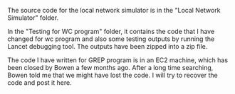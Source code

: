 The source code for the local network simulator is in the "Local Network Simulator" folder.

In the "Testing for WC program" folder, it contains the code that I have changed for wc program and also some testing outputs by running the Lancet debugging tool. The outputs have been zipped into a zip file.

The code I have written for GREP program is in an EC2 machine, which has been closed by Bowen a few months ago. After a long time searching, Bowen told me that we might have lost the code. I will try to recover the code and post it here.